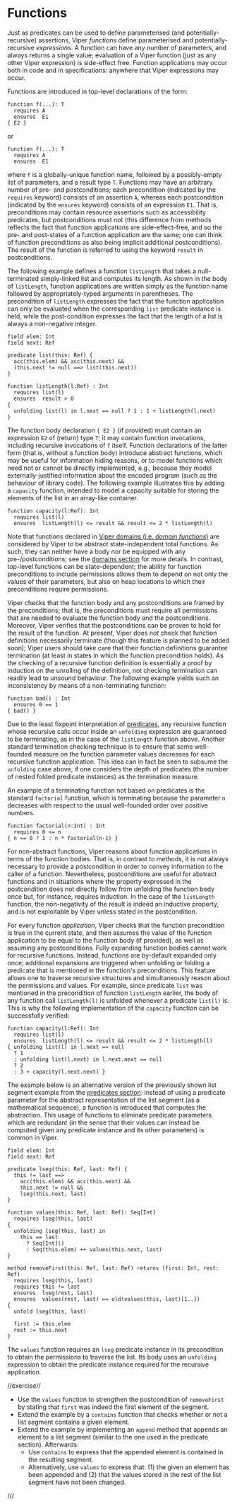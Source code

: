 # Functions

Just as predicates can be used to define parameterised (and potentially-recursive) assertions, Viper *functions* define parameterised and potentially-recursive *expressions*. A function can have any number of parameters, and always returns a single value; evaluation of a Viper function (just as any other Viper expression) is side-effect free. Function applications may occur both in code and in specifications: anywhere that Viper expressions may occur.

Functions are introduced in top-level declarations of the form:

```silver
function f(...): T
  requires A
  ensures  E1
{ E2 }
```

or

```silver
function f(...): T
  requires A
  ensures  E1
```

where `f` is a globally-unique function name, followed by a possibly-empty list of parameters, and a result type `T`. Functions may have an arbitrary number of pre- and postconditions; each precondition (indicated by the `requires` keyword) consists of an assertion `A`, whereas each postcondition (indicated by the `ensures` keyword) consists of an expression `E1`. That is, preconditions may contain resource assertions such as accessibility predicates, but postconditions must not (this difference from methods reflects the fact that function applications are side-effect-free, and so the pre- and post-states of a function application are the same; one can think of function preconditions as also being implicit additional postconditions). The result of the function is referred to using the keyword `result` in postconditions.

The following example defines a function `listLength` that takes a null-terminated simply-linked list and computes its length. As shown in the body of `listLength`, function applications are written simply as the function name followed by appropriately-typed arguments in parentheses. The precondition of `listLength` expresses the fact that the function application can only be evaluated when the corresponding `list` predicate instance is held, while the post-condition expresses the fact that the length of a list is always a non-negative integer.

```silver {.runnable}
field elem: Int
field next: Ref

predicate list(this: Ref) {
  acc(this.elem) && acc(this.next) &&
  (this.next != null ==> list(this.next))
}

function listLength(l:Ref) : Int
  requires list(l)
  ensures  result > 0
{ 
  unfolding list(l) in l.next == null ? 1 : 1 + listLength(l.next) 
}
```

The function body declaration `{ E2 }` (if provided) must contain an expression `E2` of (return) type `T`; it may contain function invocations, including recursive invocations of `f` itself. Function declarations of the latter form (that is, without a function body) introduce abstract functions, which may be useful for information hiding reasons, or to model functions which need not or cannot be directly implemented, e.g., because they model externally-justified information about the encoded program (such as the behaviour of library code). The following example illustrates this by adding a `capacity` function, intended to model a capacity suitable for storing the elements of the list in an array-like container.

```silver
function capacity(l:Ref): Int
  requires list(l)
  ensures  listLength(l) <= result && result <= 2 * listLength(l)
```

Note that functions declared in [Viper domains (i.e. *domain functions*)](#domains) are considered by Viper to be abstract state-independent total functions. As such, they can neither have a body nor be equipped with any pre-/postconditions; see the [domains section](#domains) for more details. In contrast, top-level functions can be state-dependent; the ability for function preconditions to include permissions allows them to depend on not only the values of their parameters, but also on heap locations to which their preconditions require permissions.

Viper checks that the function body and any postconditions are framed by the preconditions; that is, the preconditions must require all permissions that are needed to evaluate the function body and the postconditions. Moreover, Viper verifies that the postconditions can be proven to hold for the result of the function. At present, Viper does *not* check that function definitions necessarily terminate (though this feature is planned to be added soon); Viper users should take care that their function definitions guarantee termination (at least in states in which the function precondition holds). As the checking of a recursive function definition is essentially a proof by induction on the unrolling of the definition, not checking termination can readily lead to unsound behaviour. The following example yields such an inconsistency by means of a non-terminating function:

```silver {.runnable}
function bad() : Int
  ensures 0 == 1
{ bad() }
```

Due to the least fixpoint interpretation of [predicates](#predicates), any recursive function whose recursive calls occur inside an `unfolding` expression are guaranteed to be terminating, as in the case of the `listLength` function above. Another standard termination checking technique is to ensure that some well-founded measure on the function parameter values decreases for each recursive function application. This idea can in fact be seen to subsume the `unfolding` case above, if one considers the depth of predicates (the number of nested folded predicate instances) as the termination measure.

An example of a terminating function not based on predicates is the standard `factorial` function, which is terminating because the parameter `n` decreases with respect to the usual well-founded order over positive numbers.

```silver {.runnable}
function factorial(n:Int) : Int
  requires 0 <= n
{ n == 0 ? 1 : n * factorial(n-1) }
```

For non-abstract functions, Viper reasons about function applications in terms of the function bodies. That is, in contrast to methods, it is not always necessary to provide a postcondition in order to convey
information to the caller of a function. Nevertheless, postconditions are useful for abstract functions and in situations where the property expressed in the postcondition does not directly follow from unfolding the function body once but, for instance, requires induction. In the case of the `listLength` function, the non-negativity of the result is indeed an inductive property, and is not exploitable by Viper unless stated in the postcondition. 

For every function *application*, Viper checks that the function precondition is true in the current state, and then assumes the value of the function application to be equal to the function body (if provided), as well as assuming any postconditions. Fully expanding function bodies cannot work for recursive functions. Instead, functions are by-default expanded only once; additional expansions are triggered when unfolding or folding a predicate that is mentioned in the function's preconditions. This feature allows one to traverse recursive structures and simultaneously reason about the permissions and values. For example, since predicate `list` was mentioned in the precondition of function `listLength` earlier, the body of any function call `listLength(l)` is unfolded whenever a predicate `list(l)` is. This is why the following implementation of the `capacity` function can be successfully verified:

```silver
function capacity(l:Ref): Int
  requires list(l)
  ensures  listLength(l) <= result && result <= 2 * listLength(l)
{ unfolding list(l) in l.next == null
  ? 1
  : unfolding list(l.next) in l.next.next == null
  ? 2
  : 3 + capacity(l.next.next) }
```

The example below is an alternative version of the previously shown
list segment example from the [predicates section](#predicates): instead of using a predicate parameter for the
abstract representation of the list segment (as a mathematical
sequence), a function is introduced that computes the abstraction. This usage of functions to eliminate  predicate parameters which are redundant (in the sense that their values can instead be computed given any predicate instance and its other parameters) is common in Viper.

```silver {.runnable }
field elem: Int
field next: Ref

predicate lseg(this: Ref, last: Ref) {
  this != last ==>
    acc(this.elem) && acc(this.next) &&
    this.next != null &&
    lseg(this.next, last)
}

function values(this: Ref, last: Ref): Seq[Int]
  requires lseg(this, last)
{
  unfolding lseg(this, last) in 
    this == last
      ? Seq[Int]()
      : Seq(this.elem) ++ values(this.next, last)
}

method removeFirst(this: Ref, last: Ref) returns (first: Int, rest: Ref)
  requires lseg(this, last)
  requires this != last
  ensures  lseg(rest, last)
  ensures  values(rest, last) == old(values(this, last)[1..])
{
  unfold lseg(this, last)

  first := this.elem
  rest := this.next
}
```

The `values` function requires an `lseg` predicate instance in its precondition to obtain the permissions to traverse the list. Its body uses an `unfolding` expression to obtain the predicate instance required for the recursive application.

//exercise//

* Use the `values` function to strengthen the postcondition of `removeFirst` by stating that `first` was indeed the first element of the segment.
* Extend the example by a `contains` function that checks whether or not a list segment contains a given element.
* Extend the example by implementing an `append` method that appends an element to a list segment
  (similar to the one used in the predicate section). Afterwards:
  * Use `contains` to express that the appended element is contained in the resulting segment.
  * Alternatively, use `values` to express that: (1) the given an element has been appended and (2) that the values stored in the rest of the list segment have not been changed.

///
